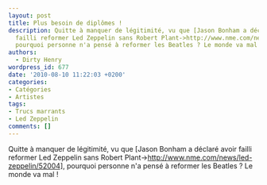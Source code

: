 ```yaml
---
layout: post
title: Plus besoin de diplômes !
description: Quitte à manquer de légitimité, vu que [Jason Bonham a déclaré avoir
  failli reformer Led Zeppelin sans Robert Plant->http://www.nme.com/news/led-zeppelin/52004],
  pourquoi personne n'a pensé à reformer les Beatles ? Le monde va mal !
authors:
  - Dirty Henry
wordpress_id: 677
date: '2010-08-10 11:22:03 +0200'
categories:
- Catégories
- Artistes
tags:
- Trucs marrants
- Led Zeppelin
comments: []
---
```

Quitte à manquer de légitimité, vu que [Jason Bonham a déclaré avoir failli reformer Led Zeppelin sans Robert Plant->http://www.nme.com/news/led-zeppelin/52004], pourquoi personne n'a pensé à reformer les Beatles ? Le monde va mal !
